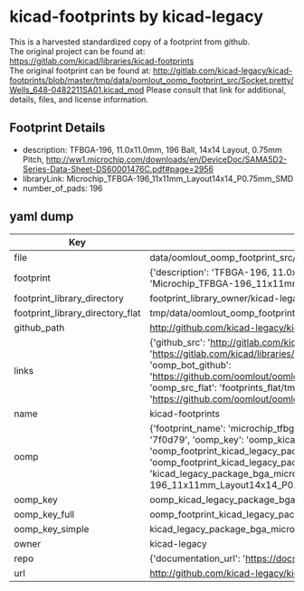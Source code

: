 # kicad-footprints by kicad-legacy  
This is a harvested standardized copy of a footprint from github.  
The original project can be found at:  
https://gitlab.com/kicad/libraries/kicad-footprints  
The original footprint can be found at:
http://gitlab.com/kicad-legacy/kicad-footprints/blob/master/tmp/data/oomlout_oomp_footprint_src/Socket.pretty/Wells_648-0482211SA01.kicad_mod
Please consult that link for additional, details, files, and license information.  
## Footprint Details
* description: TFBGA-196, 11.0x11.0mm, 196 Ball, 14x14 Layout, 0.75mm Pitch, http://ww1.microchip.com/downloads/en/DeviceDoc/SAMA5D2-Series-Data-Sheet-DS60001476C.pdf#page=2956  
* libraryLink: Microchip_TFBGA-196_11x11mm_Layout14x14_P0.75mm_SMD  
* number_of_pads: 196  
## yaml dump  
| Key | Value |  
| --- | --- |  
| file | data/oomlout_oomp_footprint_src/kicad-footprints/Package_BGA.pretty/Microchip_TFBGA-196_11x11mm_Layout14x14_P0.75mm_SMD.kicad_mod |  
| footprint | {'description': 'TFBGA-196, 11.0x11.0mm, 196 Ball, 14x14 Layout, 0.75mm Pitch, http://ww1.microchip.com/downloads/en/DeviceDoc/SAMA5D2-Series-Data-Sheet-DS60001476C.pdf#page=2956', 'libraryLink': 'Microchip_TFBGA-196_11x11mm_Layout14x14_P0.75mm_SMD', 'number_of_pads': 196} |  
| footprint_library_directory | footprint_library_owner/kicad-legacy_kicad-footprints |  
| footprint_library_directory_flat | tmp/data/oomlout_oomp_footprint_src/footprints_flat/kicad_legacy_package_bga_microchip_tfbga_196_11x11mm_layout14x14_p0_75mm_smd/working |  
| github_path | http://github.com/kicad-legacy/kicad-footprints/blob/master/tmp/data/oomlout_oomp_footprint_src/Package_BGA.pretty/Microchip_TFBGA-196_11x11mm_Layout14x14_P0.75mm_SMD.kicad_mod |  
| links | {'github_src': 'http://gitlab.com/kicad-legacy/kicad-footprints/blob/master/tmp/data/oomlout_oomp_footprint_src/Socket.pretty/Wells_648-0482211SA01.kicad_mod', 'github_src_repo': 'https://gitlab.com/kicad/libraries/kicad-footprints', 'oomp_bot': 'tmp/data/oomlout_oomp_footprint_src/footprints/kicad_legacy_package_bga_microchip_tfbga_196_11x11mm_layout14x14_p0_75mm_smd/working', 'oomp_bot_github': 'https://github.com/oomlout/oomlout_oomp_footprint_bot/tree/main/tmp/data/oomlout_oomp_footprint_src/footprints/kicad_legacy_package_bga_microchip_tfbga_196_11x11mm_layout14x14_p0_75mm_smd/working', 'oomp_src_flat': 'footprints_flat/tmp/data/oomlout_oomp_footprint_src/footprints_flat/kicad_legacy_package_bga_microchip_tfbga_196_11x11mm_layout14x14_p0_75mm_smd/working', 'oomp_src_flat_github': 'https://github.com/oomlout/oomlout_oomp_footprint_src/tree/main/tmp/data/oomlout_oomp_footprint_src/footprints_flat/kicad_legacy_package_bga_microchip_tfbga_196_11x11mm_layout14x14_p0_75mm_smd/working'} |  
| name | kicad-footprints |  
| oomp | {'footprint_name': 'microchip_tfbga_196_11x11mm_layout14x14_p0_75mm_smd', 'library_name': 'package_bga', 'md5': '7f0d79c26e71fa07bb6a9ebd2fc53cf9', 'md5_10': '7f0d79c26e', 'md5_5': '7f0d7', 'md5_6': '7f0d79', 'oomp_key': 'oomp_kicad_legacy_package_bga_microchip_tfbga_196_11x11mm_layout14x14_p0_75mm_smd', 'oomp_key_extra': 'oomp_footprint_kicad_legacy_package_bga_microchip_tfbga_196_11x11mm_layout14x14_p0_75mm_smd', 'oomp_key_full': 'oomp_footprint_kicad_legacy_package_bga_microchip_tfbga_196_11x11mm_layout14x14_p0_75mm_smd_7f0d79', 'oomp_key_simple': 'kicad_legacy_package_bga_microchip_tfbga_196_11x11mm_layout14x14_p0_75mm_smd', 'original_filename': 'data/oomlout_oomp_footprint_src/kicad-footprints/Package_BGA.pretty/Microchip_TFBGA-196_11x11mm_Layout14x14_P0.75mm_SMD.kicad_mod', 'owner_name': 'kicad_legacy'} |  
| oomp_key | oomp_kicad_legacy_package_bga_microchip_tfbga_196_11x11mm_layout14x14_p0_75mm_smd |  
| oomp_key_full | oomp_footprint_kicad_legacy_package_bga_microchip_tfbga_196_11x11mm_layout14x14_p0_75mm_smd |  
| oomp_key_simple | kicad_legacy_package_bga_microchip_tfbga_196_11x11mm_layout14x14_p0_75mm_smd |  
| owner | kicad-legacy |  
| repo | {'documentation_url': 'https://docs.github.com/rest/repos/repos#get-a-repository', 'message': 'Not Found'} |  
| url | http://github.com/kicad-legacy/kicad-footprints |  

